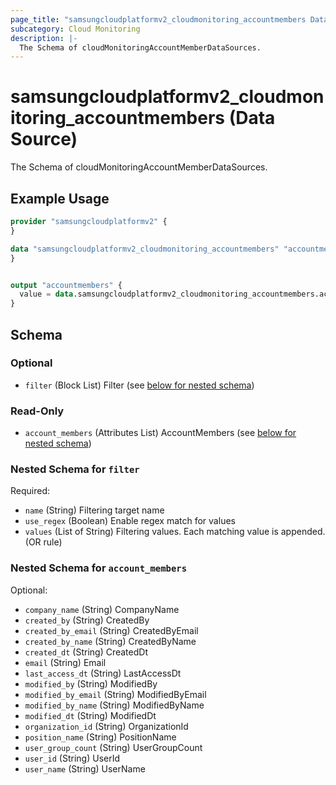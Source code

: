```yaml
---
page_title: "samsungcloudplatformv2_cloudmonitoring_accountmembers Data Source - samsungcloudplatformv2"
subcategory: Cloud Monitoring
description: |-
  The Schema of cloudMonitoringAccountMemberDataSources.
---
```


# samsungcloudplatformv2_cloudmonitoring_accountmembers (Data Source)

The Schema of cloudMonitoringAccountMemberDataSources.

## Example Usage

```terraform
provider "samsungcloudplatformv2" {
}

data "samsungcloudplatformv2_cloudmonitoring_accountmembers" "accountmembers" {
}


output "accountmembers" {
  value = data.samsungcloudplatformv2_cloudmonitoring_accountmembers.accountmembers
}
```

<!-- schema generated by tfplugindocs -->
## Schema

### Optional

- `filter` (Block List) Filter (see [below for nested schema](#nestedblock--filter))

### Read-Only

- `account_members` (Attributes List) AccountMembers (see [below for nested schema](#nestedatt--account_members))

<a id="nestedblock--filter"></a>
### Nested Schema for `filter`

Required:

- `name` (String) Filtering target name
- `use_regex` (Boolean) Enable regex match for values
- `values` (List of String) Filtering values. Each matching value is appended. (OR rule)


<a id="nestedatt--account_members"></a>
### Nested Schema for `account_members`

Optional:

- `company_name` (String) CompanyName
- `created_by` (String) CreatedBy
- `created_by_email` (String) CreatedByEmail
- `created_by_name` (String) CreatedByName
- `created_dt` (String) CreatedDt
- `email` (String) Email
- `last_access_dt` (String) LastAccessDt
- `modified_by` (String) ModifiedBy
- `modified_by_email` (String) ModifiedByEmail
- `modified_by_name` (String) ModifiedByName
- `modified_dt` (String) ModifiedDt
- `organization_id` (String) OrganizationId
- `position_name` (String) PositionName
- `user_group_count` (String) UserGroupCount
- `user_id` (String) UserId
- `user_name` (String) UserName